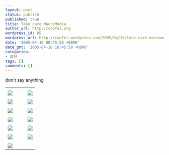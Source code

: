 ```yaml
---
layout: post
status: publish
published: true
title: Take care MacroMedia
author_url: http://caofei.org
wordpress_id: 85
wordpress_url: http://caofei.wordpress.com/2005/04/19/take-care-macromedia
date: '2005-04-19 00:45:58 +0800'
date_gmt: '2005-04-18 16:45:58 +0800'
categories:
- 爱好
tags: []
comments: []
---
```

<div id="msgcns!66CD003054696B87!275" class="bvMsg">
<p>don't say anything</p>
</div>
<table cellspacing="0" border="0">
<tr>
<td></td>
</tr>
<tr>
<td valign="top"><a href="http://byfiles.storage.live.com/y1pO1DATMdHqwapVcKAh7O6Zsu4MEZRJU_6W_FMouR_lzTg6xoPp938xRRMsSNbjqeBKS4I-7P9XmU" target="_blank" rel="WLPP;url=http://byfiles.storage.live.com/y1pO1DATMdHqwapVcKAh7O6Zsu4MEZRJU_6W_FMouR_lzTg6xoPp938xRRMsSNbjqeBKS4I-7P9XmU;cnsid=cns&#033;66CD003054696B87&#033;276"><img src="http://byfiles.storage.live.com/y1pO1DATMdHqwapVcKAh7O6Zsu4MEZRJU_6tQcdpbW4COUoj-rautKq-6U7doezQC93KekqQwsgGhc" border="0" /></a></td>
<td width="15"></td>
<td valign="top"><a href="http://byfiles.storage.live.com/y1pIsdJYs2HqKsc7mv5F14qgLzAKBWWvtdTcbF9_yb3ISd20P5uEpeLqwd1jcZbHexiAHEuPzMrrAo" target='_blank' rel="WLPP;url=http://byfiles.storage.live.com/y1pIsdJYs2HqKsc7mv5F14qgLzAKBWWvtdTcbF9_yb3ISd20P5uEpeLqwd1jcZbHexiAHEuPzMrrAo;cnsid=cns&#033;66CD003054696B87&#033;277"><img src="http://byfiles.storage.live.com/y1pIsdJYs2HqKsc7mv5F14qgLzAKBWWvtdTJNGpHn0p9210wrYFbarrAbABBV_ubl08kIUMV9v9FoY" border="0" /></a></td>
</tr>
<tr>
<td></td>
</tr>
<tr>
<td valign="top"><a href="http://byfiles.storage.live.com/y1p6lawAF20snEmfizE11U6gZzoRIJMtLa6zmj5iFwwWXjsc9Ldphvzb28k79EqVExxw4toFHvLQNQ" target="_blank" rel="WLPP;url=http://byfiles.storage.live.com/y1p6lawAF20snEmfizE11U6gZzoRIJMtLa6zmj5iFwwWXjsc9Ldphvzb28k79EqVExxw4toFHvLQNQ;cnsid=cns&#033;66CD003054696B87&#033;278"><img src="http://byfiles.storage.live.com/y1p6lawAF20snEmfizE11U6gZzoRIJMtLa6RLgZsvY1yO1tXaW2SMj_z9qNQWA0SXfOrL7T9MLnYN4" border="0" /></a></td>
<td width="15"></td>
<td valign="top"><a href="http://byfiles.storage.live.com/y1ph2a2V-37E5x7LptF8a2Wb6340vVQWDB-wmBMpZtM1BJ2XgApLhGT_RH53B6z1bRF3_d9MXsUjPQ" target='_blank' rel="WLPP;url=http://byfiles.storage.live.com/y1ph2a2V-37E5x7LptF8a2Wb6340vVQWDB-wmBMpZtM1BJ2XgApLhGT_RH53B6z1bRF3_d9MXsUjPQ;cnsid=cns&#033;66CD003054696B87&#033;279"><img src="http://byfiles.storage.live.com/y1ph2a2V-37E5x7LptF8a2Wb6340vVQWDB-mmafKixjs22X-9-wSQHQwtHbp-2qmun3jM7q6LaEG0A" border="0" /></a></td>
</tr>
<tr>
<td></td>
</tr>
<tr>
<td valign="top"><a href="http://byfiles.storage.live.com/y1ptoo1tWkkdwFki4ri2KI75FNY8GPBk_Ld-hD3ihUpMli0wXsU3hCvV15zuqJ4pmA_qHZeVeJfwv4" target="_blank" rel="WLPP;url=http://byfiles.storage.live.com/y1ptoo1tWkkdwFki4ri2KI75FNY8GPBk_Ld-hD3ihUpMli0wXsU3hCvV15zuqJ4pmA_qHZeVeJfwv4;cnsid=cns&#033;66CD003054696B87&#033;280"><img src="http://byfiles.storage.live.com/y1ptoo1tWkkdwFki4ri2KI75FNY8GPBk_LdSM4r57Ip490OVvcsKmCQt9wD3mP9udODTJoL3oz0r_s" border="0" /></a></td>
<td width="15"></td>
<td valign="top"><a href="http://byfiles.storage.live.com/y1ptoo1tWkkdwHDp3GT5lvyKnNCxHNYrH3qy9UUmvbg2tDp7ZnfD_ayl_GFHM57EEbEuObJ6fmZPUQ" target='_blank' rel="WLPP;url=http://byfiles.storage.live.com/y1ptoo1tWkkdwHDp3GT5lvyKnNCxHNYrH3qy9UUmvbg2tDp7ZnfD_ayl_GFHM57EEbEuObJ6fmZPUQ;cnsid=cns&#033;66CD003054696B87&#033;281"><img src="http://byfiles.storage.live.com/y1ptoo1tWkkdwHDp3GT5lvyKnNCxHNYrH3qML-jMU6svOe66icjQAl5Y6ZB9AAzsK_hIWMpjZVZ0t8" border="0" /></a></td>
</tr>
<tr>
<td></td>
</tr>
<tr>
<td valign="top"><a href="http://byfiles.storage.live.com/y1pp3_mH2Y4Js2-dz8VuhLMhMuPG22HAm1Pa73uu2Qo4C3wA3nl1HpQjdRoHk6b8cmmpUL8XJ-KSR4" target="_blank" rel="WLPP;url=http://byfiles.storage.live.com/y1pp3_mH2Y4Js2-dz8VuhLMhMuPG22HAm1Pa73uu2Qo4C3wA3nl1HpQjdRoHk6b8cmmpUL8XJ-KSR4;cnsid=cns&#033;66CD003054696B87&#033;282"><img src="http://byfiles.storage.live.com/y1pp3_mH2Y4Js2-dz8VuhLMhMuPG22HAm1P4IW_wkUN4TIwzWnO9u6SHqP7Ar4uZGPbvhUX4ThLSKg" border="0" /></a></td>
<td width="15"></td>
<td valign="top"><a href="http://byfiles.storage.live.com/y1pQNhE_GDvLka-XMScAuC0gLGj2nZE7jUzWulSqQdI7gnJmWdw5Lb1KIPiWrOHYc8fIQyx7XuGsHQ" target='_blank' rel="WLPP;url=http://byfiles.storage.live.com/y1pQNhE_GDvLka-XMScAuC0gLGj2nZE7jUzWulSqQdI7gnJmWdw5Lb1KIPiWrOHYc8fIQyx7XuGsHQ;cnsid=cns&#033;66CD003054696B87&#033;283"><img src="http://byfiles.storage.live.com/y1pQNhE_GDvLka-XMScAuC0gLGj2nZE7jUzYKy6X1MFwQxn_NmLO88Y8GRV1G81DoBoWvEMbZLYmoE" border="0" /></a></td>
</tr>
<tr>
<td></td>
</tr>
<tr>
<td valign="top"><a href="http://byfiles.storage.live.com/y1pQNhE_GDvLkY0jbCad8YXnSUQvEpL2CNaEEuxcw8gv6TNGShMAcp-88PAxNYO8HkkExZ7kg0Bqzo" target="_blank" rel="WLPP;url=http://byfiles.storage.live.com/y1pQNhE_GDvLkY0jbCad8YXnSUQvEpL2CNaEEuxcw8gv6TNGShMAcp-88PAxNYO8HkkExZ7kg0Bqzo;cnsid=cns&#033;66CD003054696B87&#033;284"><img src="http://byfiles.storage.live.com/y1pQNhE_GDvLkY0jbCad8YXnSUQvEpL2CNaeFFMw7Zoz2T5h42N9NxzG3qIdQ-QxaSz9ELBgk-VeIY" border="0" /></a></td>
<td width="15"></td>
<td valign="top"><a href="http://byfiles.storage.live.com/y1pZ5mOP4Vvy3d8cgqBhC5tN3mvh2GipDue5U6XUyXbCeEDwxu6qR-3uaSnSY1LZkZEEnRw143p4wQ" target='_blank' rel="WLPP;url=http://byfiles.storage.live.com/y1pZ5mOP4Vvy3d8cgqBhC5tN3mvh2GipDue5U6XUyXbCeEDwxu6qR-3uaSnSY1LZkZEEnRw143p4wQ;cnsid=cns&#033;66CD003054696B87&#033;285"><img src="http://byfiles.storage.live.com/y1pZ5mOP4Vvy3d8cgqBhC5tN3mvh2GipDueF4ro7NhCvUMmLd-Lq-bNom3KYuwjxKph3127OYpIluM" border="0" /></a></td>
</tr>
<tr>
<td></td>
</tr>
<tr>
<td valign="top"><a href="http://byfiles.storage.live.com/y1pZ5mOP4Vvy3fQK5qNBQsBpzJc4fhwwFEe7qEc6BO0BmLHsMa3RvWW_tJ38FbZOsBbCnhGK50E6Dw" target="_blank" rel="WLPP;url=http://byfiles.storage.live.com/y1pZ5mOP4Vvy3fQK5qNBQsBpzJc4fhwwFEe7qEc6BO0BmLHsMa3RvWW_tJ38FbZOsBbCnhGK50E6Dw;cnsid=cns&#033;66CD003054696B87&#033;286"><img src="http://byfiles.storage.live.com/y1pZ5mOP4Vvy3fQK5qNBQsBpzJc4fhwwFEedfsBthiLjMpNiL5DArFEEuqjCHm2dVyFa8DTdZb1yfU" border="0" /></a></td>
<td width="15"></td>
<td valign="top"><a href="http://byfiles.storage.live.com/y1pnqdbPpp8WgFWhkRYO_ZDXf8FG2YG78SGh2jAayvYn76k_xOyNsE98PvMHWDipEE_c7D2JhpMxTY" target='_blank' rel="WLPP;url=http://byfiles.storage.live.com/y1pnqdbPpp8WgFWhkRYO_ZDXf8FG2YG78SGh2jAayvYn76k_xOyNsE98PvMHWDipEE_c7D2JhpMxTY;cnsid=cns&#033;66CD003054696B87&#033;287"><img src="http://byfiles.storage.live.com/y1pnqdbPpp8WgFWhkRYO_ZDXf8FG2YG78SGt-4Q8WyLV4c861JIPUBBuL6Brwm61DJn0trKDZHaFuQ" border="0" /></a></td>
</tr>
<tr>
<td></td>
</tr>
<tr>
<td valign="top"><a href="http://byfiles.storage.live.com/y1pp07PAvTMcRQsFawvHvamP6pWWuY70soyf15-tp52s7Iy2zR-cuyGH4ZyVE8w2J4ObSgXFIGPMXo" target="_blank" rel="WLPP;url=http://byfiles.storage.live.com/y1pp07PAvTMcRQsFawvHvamP6pWWuY70soyf15-tp52s7Iy2zR-cuyGH4ZyVE8w2J4ObSgXFIGPMXo;cnsid=cns&#033;66CD003054696B87&#033;288"><img src="http://byfiles.storage.live.com/y1pp07PAvTMcRQsFawvHvamP6pWWuY70soydv1R2DtHa6c1_f-0OZpnA6uas2c1ZJif3iRd2uOv05s" border="0" /></a></td>
</tr>
</table>
